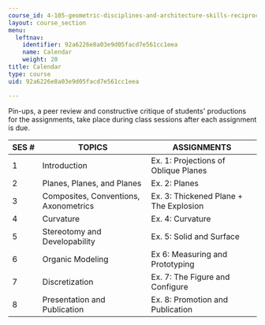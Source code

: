 ```yaml
---
course_id: 4-105-geometric-disciplines-and-architecture-skills-reciprocal-methodologies-fall-2012
layout: course_section
menu:
  leftnav:
    identifier: 92a6226e8a03e9d05facd7e561cc1eea
    name: Calendar
    weight: 20
title: Calendar
type: course
uid: 92a6226e8a03e9d05facd7e561cc1eea

---
```


Pin-ups, a peer review and constructive critique of students' productions for the assignments, take place during class sessions after each assignment is due.

| SES # | TOPICS | ASSIGNMENTS |
| --- | --- | --- |
| 1 | Introduction | Ex. 1: Projections of Oblique Planes |
| 2 | Planes, Planes, and Planes | Ex. 2: Planes |
| 3 | Composites, Conventions, Axonometrics | Ex. 3: Thickened Plane + The Explosion |
| 4 | Curvature | Ex. 4: Curvature |
| 5 | Stereotomy and Developability | Ex. 5: Solid and Surface |
| 6 | Organic Modeling | Ex 6: Measuring and Prototyping |
| 7 | Discretization | Ex. 7: The Figure and Configure |
| 8 | Presentation and Publication | Ex. 8: Promotion and Publication